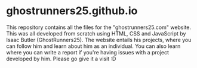# ghostrunners25.github.io
This repository contains all the files for the "ghostrunners25.com" website. This was all developed from scratch using HTML, CSS and JavaScript by Isaac Butler (GhostRunners25). The website entails his projects, where you can follow him and learn about him as an individual. You can also learn where you can write a report if you're having issues with a project developed by him. Please go give it a visit :D
